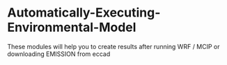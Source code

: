 # Automatically-Executing-Environmental-Model
These modules will help you to create results after running WRF / MCIP or downloading EMISSION from eccad

